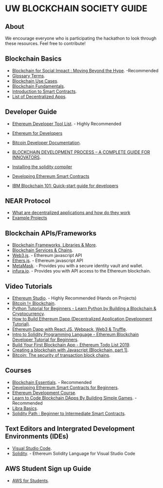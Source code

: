 # UW BLOCKCHAIN SOCIETY GUIDE 

## About 
We encourage everyone who is participating the hackathon to look through these resources. Feel free to contribute!

## Blockchain Basics
* [Blockchain for Social Impact : Moving Beyond the Hype](https://www.gsb.stanford.edu/sites/gsb/files/publication-pdf/study-blockchain-impact-moving-beyond-hype.pdf). -Recommended
* [Glossary Terms](https://bitcoin.org/en/vocabulary#address).
* [Blockchain Use Cases](https://www.mckinsey.com/business-functions/mckinsey-digital/our-insights/blockchain-beyond-the-hype-what-is-the-strategic-business-value).
* [Blockchain Fundamentals](https://www.notion.so/Resources-to-get-started-3f85419cb7d9469a993af374f835d773).
* [Introduction to Smart Contracts](https://solidity.readthedocs.io/en/develop/introduction-to-smart-contracts.html).
* [List of Decentralized Apps](https://www.stateofthedapps.com/).



## Developer Guide
* [Ethereum Developer Tool List](https://github.com/ConsenSys/ethereum-developer-tools-list). - Highly Recommended
* [Ethereum for Developers](https://ethereum.org/developers/#getting-started)
* [Bitcoin Developer Documentation](https://bitcoin.org/en/developer-documentation).
* [BLOCKCHAIN DEVELOPMENT PROCESS – A COMPLETE GUIDE FOR INNOVATORS](https://www.leewayhertz.com/guide-to-blockchain-development-process/).
* [Installing the solidity compiler](https://solidity.readthedocs.io/en/v0.5.3/installing-solidity.html)
* [Developing Ethereum Smart Contracts](https://solidity.readthedocs.io/en/develop/)

* [IBM Blockchain 101: Quick-start guide for developers](https://developer.ibm.com/technologies/blockchain/tutorials/cl-ibm-blockchain-101-quick-start-guide-for-developers-bluemix-trs/)

## NEAR Protocol
* [What are decentralized applications and how do they work](https://examples.nearprotocol.com/)
* [Example Projects](https://examples.nearprotocol.com/)

## Blockchain APIs/Frameworks
* [Blockchain Frameworks,
Libraries & More](https://www.codementor.io/learn/blockchain/development-tools).
* [Blockchain Services & Chains](https://www.codementor.io/learn/blockchain/services-apps-chains).
* [Web3.js](https://github.com/ethereum/web3.js/). -  Ethereum javascript API
* [Ethers.js](https://github.com/ethers-io/ethers.js/). -  Ethereum javascript API
* [MetaMask](https://metamask.io/). -  Provides you with a secure identity vault and wallet. 
* [infura.io](https://infura.io/). -  Provides you with API access to the Ethereum blockchain. 


## Video Tutorials
* [Ethereum Studio](https://studio.ethereum.org/). - Highly Recommended (Hands on Projects)
* [Bitcoin != Blockchain](https://youtu.be/93E_GzvpMA0).
* [Python Tutorial for Beginners - Learn Python by Building a Blockchain & Cryptocurrency](https://www.youtube.com/watch?v=KARxDX5DTgY).
* [How to Build Ethereum Dapp (Decentralized Application Development Tutorial)](https://www.youtube.com/watch?v=3681ZYbDSSk).
* [Ethereum Dapp with React JS, Webpack, Web3 & Truffle](https://www.youtube.com/watch?v=qlJ3cs7o2DE).
* [Intro to Solidity Programming Language - Ethereum Blockchain Developer Tutorial for Beginners](https://www.youtube.com/watch?v=MnSmc7Hto2k).
* [Build Your First Blockchain App - Ethereum Todo List 2019](https://www.youtube.com/watch?v=rzvk2kdjr2I).
* [Creating a blockchain with Javascript (Blockchain, part 1)](https://www.youtube.com/watch?v=zVqczFZr124).
* [Bitcoin: The security of transaction block chains](https://www.khanacademy.org/economics-finance-domain/core-finance/money-and-banking/bitcoin/v/bitcoin-security-of-transaction-block-chains).

## Courses
* [Blockchain Essentials](https://cognitiveclass.ai/courses/blockchain-course). - Recommended
* [Developing Ethereum Smart Contracts for Beginners](https://coursetro.com/courses/20/Developing-Ethereum-Smart-Contracts-for-Beginners).
* [Ethereum Development Course](https://www.udemy.com/course/ethereum-development-course-blockchain-at-berkeley/).
* [Learn to Code Blockchain DApps By Building Simple Games](https://cryptozombies.io/). - Recommended
* [Libra Basics](https://cryptozombies.io/en/lesson/12).
* [Solidity Path : Beginner to Intermediate Smart Contracts](https://cryptozombies.io/en/course/).

## Text Editors and Intergrated Development Environments (IDEs)
* [Visual Studio Code](https://code.visualstudio.com/).
* [Solidity](https://marketplace.visualstudio.com/items?itemName=JuanBlanco.solidity). - Ethereum Solidity Language for Visual Studio Code

## AWS Student Sign up Guide
* [AWS for Students](https://wordpressua.uark.edu/blockchain-hackathon/files/2018/09/AWS-Student-Onboarding-Doc-1ln47cz.pdf).
